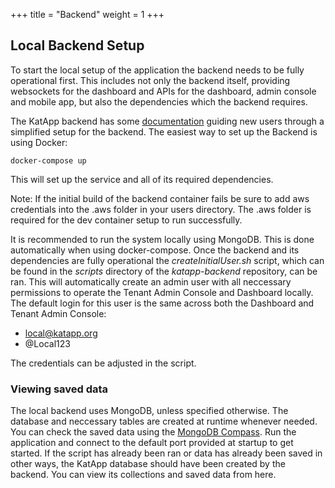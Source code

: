 +++
title = "Backend"
weight = 1
+++

## Local Backend Setup

To start the local setup of the application the backend needs to be fully operational first. This includes not only the backend itself, providing websockets for the dashboard and APIs for the dashboard, admin console and mobile app, but also the dependencies which the backend requires.

The KatApp backend has some [documentation](https://apidoc.katapp.org/) guiding new users through a simplified setup for the backend. The easiest way to set up the Backend is using Docker:

```
docker-compose up
```

This will set up the service and all of its required dependencies.

Note: If the initial build of the backend container fails be sure to add aws credentials into the .aws folder in your users directory. The .aws folder is required for the dev container setup to run successfully.

It is recommended to run the system locally using MongoDB. This is done automatically when using docker-compose. Once the backend and its dependencies are fully operational the *createInitialUser.sh* script, which can be found in the *scripts* directory of the *katapp-backend* repository, can be ran. This will automatically create an admin user with all neccessary permissions to operate the Tenant Admin Console and Dashboard locally. The default login for this user is the same across both the Dashboard and Tenant Admin Console:

* local@katapp.org
* @Local123

The credentials can be adjusted in the script.

### Viewing saved data

The local backend uses MongoDB, unless specified otherwise. The database and neccessary tables are created at runtime whenever needed. You can check the saved data using the [MongoDB Compass](https://www.mongodb.com/products/tools/compass). Run the application and connect to the default port provided at startup to get started. If the script has already been ran or data has already been saved in other ways, the KatApp database should have been created by the backend. You can view its collections and saved data from here.